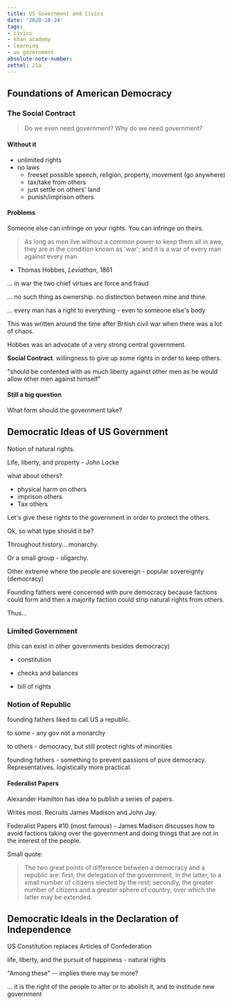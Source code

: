 ```yaml
---
title: US Government and Civics
date: '2020-10-24'
tags:
- civics
- khan academy
- learning
- us government
absolute-note-number: 
zettel: 21a
---
```




## Foundations of American Democracy



### The Social Contract

> Do we even need government? Why do we need government?



#### Without it

- unlimited rights
- no laws
  - freeset possible speech, religion, property, movement (go anywhere)
  - tax/take from others
  - just settle on others' land
  - punish/imprison others

#### Problems

Someone else can infringe on your rights. You can infringe on theirs.



> As long as men live without a common power to keep them all in awe, they are in the condition known as 'war'; and it is a war of every man against every man.

- Thomas Hobbes, *Leviathan*, 1861



... in war the two chief virtues are force and fraud

... no such thing as ownership. no distinction between mine and thine.

... every man has a right to everything - even to someone else's body

This was written around the time after British civil war when there was a lot of chaos.

Hobbes was an advocate of a very strong central government.



**Social Contract**. willingness to give up some rights in order to keep others.

"should be contented with as much liberty against other men as he would allow other men against himself"



#### Still a big question

What form should the government take?





## Democratic Ideas of US Government

Notion of natural rights.

Life, liberty, and property - John Locke



what about others?

- physical harm on others
- imprison others
- Tax others



Let's give these rights to the government in order to protect the others.



Ok, so what type should it be?

Throughout history... monarchy.

Or a small group - oligarchy.

Other extreme where the people are sovereign - popular sovereignty (democracy)



Founding fathers were concerned with pure democracy because factions could form and then a majority faction could strip natural rights from others.

Thus...

### Limited Government

(this can exist in other governments besides democracy)

- constitution

- checks and balances

- bill of rights

  

### Notion of Republic

founding fathers liked to call US a republic.

to some - any gov not a monarchy

to others - democracy, but still protect rights of minorities

founding fathers - something to prevent passions of pure democracy. Representatives. logistically more practical.



#### Federalist Papers

Alexander Hamilton has idea to publish a series of papers.

Writes most. Recruits James Madison and John Jay.

Federalist Papers #10 (most famous) - James Madison discusses how to avoid factions taking over the government and doing things that are not in the interest of the people.

Small quote:

> The two great points of difference between a democracy and a republic are: first, the delegation of the government, in the latter, to a small number of citizens elected by the rest; secondly, the greater number of citizens and a greater sphere of country, over which the latter may be extended.





## Democratic Ideals in the Declaration of Independence

US Constitution replaces Articles of Confederation



life, liberty, and the pursuit of happiness - natural rights

"Among these" -- implies there may be more?

... it is the right of the people to alter or to abolish it, and to institude new government

